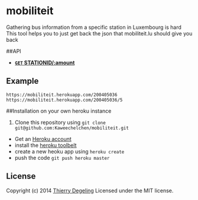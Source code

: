 mobiliteit
==========

Gathering bus information from a specific station in Luxembourg is hard
This tool helps you to just get back the json that mobiliteit.lu should give you back

##API
- **[<code>GET</code> STATIONID/:amount](https://mobiliteit.herokuapp.com/200405036/5)**

## Example

    https://mobiliteit.herokuapp.com/200405036
    https://mobiliteit.herokuapp.com/200405036/5

##Installation on your own heroku instance

1. Clone this repository using `git clone git@github.com:Kaweechelchen/mobiliteit.git`
* Get an [Heroku account](https://id.heroku.com/signup)
* install the [heroku toolbelt](https://toolbelt.heroku.com/)
* create a new heoku app using `heroku create`
* push the code `git push heroku master`

## License
Copyright (c) 2014 [Thierry Degeling](https://github.com/Kaweechelchen)
Licensed under the MIT license.
